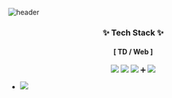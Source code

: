 ![header](https://capsule-render.vercel.app/api?type=waving&color=50bcdf&height=250&section=header&text=YJ&fontSize=75)

<div align="center">

### <center> <b>✨ Tech Stack ✨</b> </center>
#### <center> <b>[ TD / Web ]</b> </center>
<img src="https://img.shields.io/badge/Python-3776AB?style=for-the-badge&logo=python&logoColor=white">
<img src="https://img.shields.io/badge/Linux-FCC624?style=for-the-badge&logo=linux&logoColor=black">
<img src="https://img.shields.io/badge/Javascript-F7DF1E?style=for-the-badge&logo=javascript&logoColor=black">
➕ <img src="https://img.shields.io/badge/C++-00599C?style=for-the-badge&logo=cplusplus&logoColor=black">

<!-- #### <center> <b>[ Game / Graphics ]</b> </center>
<img src="https://img.shields.io/badge/Unity-FFFFFF?style=for-the-badge&logo=unity&logoColor=black">
<img src="https://img.shields.io/badge/C-A8B9CC?style=for-the-badge&logo=c&logoColor=black">
 -->

</div>

+ <a href="https://github.com/FE-DeepDive/JavaScript-DeepDive" target="_blank"><img src="https://img.shields.io/badge/JS Deepdive-EEEEEE?style=flat-square&logo=github&logoColor=black"/></a>